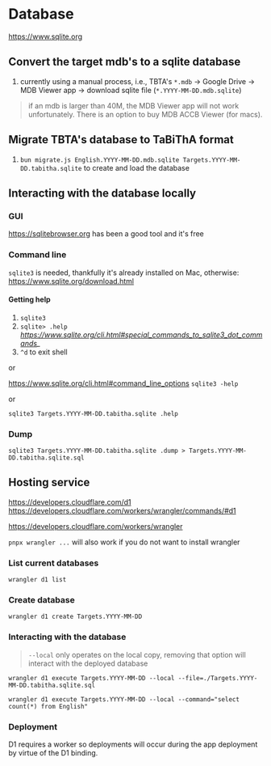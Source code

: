 # Database

https://www.sqlite.org

## Convert the target mdb's to a sqlite database

1. currently using a manual process, i.e., TBTA's `*.mdb` -> Google Drive -> MDB Viewer app -> download sqlite file (`*.YYYY-MM-DD.mdb.sqlite`)

> if an mdb is larger than 40M, the MDB Viewer app will not work unfortunately.  There is an option to buy MDB ACCB Viewer (for macs).

## Migrate TBTA's database to TaBiThA format
1. `bun migrate.js English.YYYY-MM-DD.mdb.sqlite Targets.YYYY-MM-DD.tabitha.sqlite` to create and load the database

## Interacting with the database locally

### GUI

https://sqlitebrowser.org has been a good tool and it's free

### Command line

`sqlite3` is needed, thankfully it's already installed on Mac, otherwise:  https://www.sqlite.org/download.html

#### Getting help

1. `sqlite3`
1. `sqlite> .help` *https://www.sqlite.org/cli.html#special_commands_to_sqlite3_dot_commands_*
1. `^d` to exit shell

or

https://www.sqlite.org/cli.html#command_line_options
`sqlite3 -help`

or

`sqlite3 Targets.YYYY-MM-DD.tabitha.sqlite .help`

### Dump

`sqlite3 Targets.YYYY-MM-DD.tabitha.sqlite .dump > Targets.YYYY-MM-DD.tabitha.sqlite.sql`

## Hosting service

https://developers.cloudflare.com/d1
https://developers.cloudflare.com/workers/wrangler/commands/#d1

https://developers.cloudflare.com/workers/wrangler

`pnpx wrangler ...` will also work if you do not want to install wrangler

### List current databases

`wrangler d1 list`

### Create database

`wrangler d1 create Targets.YYYY-MM-DD`

### Interacting with the database

> `--local` only operates on the local copy, removing that option will interact with the deployed database

`wrangler d1 execute Targets.YYYY-MM-DD --local --file=./Targets.YYYY-MM-DD.tabitha.sqlite.sql`

`wrangler d1 execute Targets.YYYY-MM-DD --local --command="select count(*) from English"`

### Deployment

D1 requires a worker so deployments will occur during the app deployment by virtue of the D1 binding.

